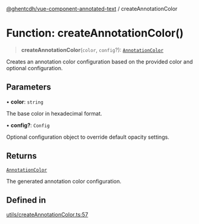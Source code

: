 [@ghentcdh/vue-component-annotated-text](../globals.md) / createAnnotationColor

# Function: createAnnotationColor()

> **createAnnotationColor**(`color`, `config`?): [`AnnotationColor`](../interfaces/AnnotationColor.md)

Creates an annotation color configuration based on the provided color and optional configuration.

## Parameters

• **color**: `string`

The base color in hexadecimal format.

• **config?**: `Config`

Optional configuration object to override default opacity settings.

## Returns

[`AnnotationColor`](../interfaces/AnnotationColor.md)

The generated annotation color configuration.

## Defined in

[utils/createAnnotationColor.ts:57](https://github.com/GhentCDH/vue_component_annotated_text/blob/59a5cff35d6965ffe0b2afa94949652f590d3fbd/src/utils/createAnnotationColor.ts#L57)
